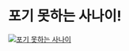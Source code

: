 # 포기 못하는 사나이! 
[![포기 못하는 사나이](https://github-readme-stats.vercel.app/api?username=jeonyh0924)](https://github.com/anuraghazra/github-readme-stats)
